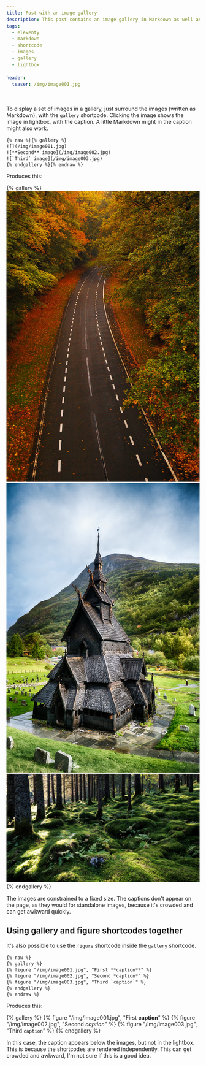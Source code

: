 ```yaml
---
title: Post with an image gallery
description: This post contains an image gallery in Markdown as well as shortcodes.
tags:
  - eleventy
  - markdown
  - shortcode
  - images
  - gallery
  - lightbox

header:
  teaser: /img/image001.jpg

---
```


To display a set of images in a gallery, just surround the images (written as Markdown), with the `gallery` shortcode. Clicking the image shows the image in lightbox, with the caption. A little Markdown might in the caption might also work.

```
{% raw %}{% gallery %}
![](/img/image001.jpg)
![**Second** image](/img/image002.jpg)
![`Third` image](/img/image003.jpg)
{% endgallery %}{% endraw %}
```

Produces this:

{% gallery %}
![](/img/image001.jpg)
![**Second** image](/img/image002.jpg)
![`Third` image](/img/image003.jpg)
{% endgallery %}

The images are constrained to a fixed size. The captions don't appear on the page, as they would for standalone images, because it's crowded and can get awkward quickly.


## Using gallery and figure shortcodes together

It's also possible to use the `figure` shortcode inside the `gallery` shortcode.

```
{% raw %}
{% gallery %}
{% figure "/img/image001.jpg", "First **caption**" %}
{% figure "/img/image002.jpg", "Second *caption*" %}
{% figure "/img/image003.jpg", "Third `caption`" %}
{% endgallery %}
{% endraw %}
```

Produces this:

{% gallery %}
{% figure "/img/image001.jpg", "First **caption**" %}
{% figure "/img/image002.jpg", "Second *caption*" %}
{% figure "/img/image003.jpg", "Third `caption`" %}
{% endgallery %}

In this case, the caption appears below the images, but not in the lightbox.  This is because the shortcodes are rendered independently. This can get crowded and awkward, I'm not sure if this is a good idea.
